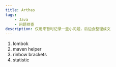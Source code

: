 ```yaml
---
title: Arthas
tags:
    - Java
    - 问题排查
description: 仅用来暂时记录一些小问题，后边会整理成文
---
```

1. lombok
2. maven helper
3. rinbow brackets
4. statistic
